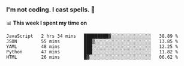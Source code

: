 ### I'm not coding. I cast spells. 🎩

📊 **This week I spent my time on**
<!--START_SECTION:waka-->
```text
JavaScript   2 hrs 34 mins   █████████▓░░░░░░░░░░░░░░░   38.89 % 
JSON         55 mins         ███▒░░░░░░░░░░░░░░░░░░░░░   13.85 % 
YAML         48 mins         ███░░░░░░░░░░░░░░░░░░░░░░   12.25 % 
Python       47 mins         ███░░░░░░░░░░░░░░░░░░░░░░   11.82 % 
HTML         26 mins         █▓░░░░░░░░░░░░░░░░░░░░░░░   06.62 % 
```
<!--END_SECTION:waka-->
